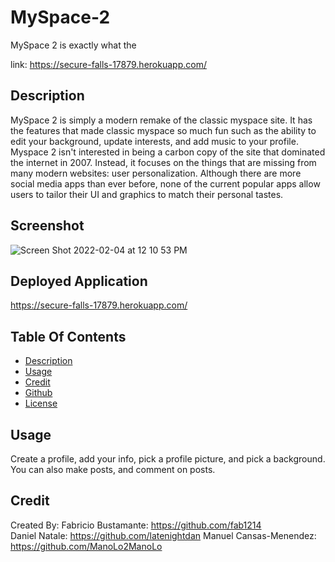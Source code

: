# MySpace-2

MySpace 2 is exactly what the

link: https://secure-falls-17879.herokuapp.com/  


## Description
MySpace 2 is simply a modern remake of the classic myspace site. It has the features that made classic myspace so much fun such as the ability to edit your background, update interests, and add music to your profile. Myspace 2 isn't interested in being a carbon copy of the site that dominated the internet in 2007. Instead, it focuses on the things that are missing from many modern websites: user personalization. Although there are more social media apps than ever before, none of the current popular apps allow users to tailor their UI and graphics to match their personal tastes. 

## Screenshot
![Screen Shot 2022-02-04 at 12 10 53 PM](https://user-images.githubusercontent.com/69770752/152573461-56eff8d7-9d29-4c37-b51e-c95aff7c3f94.png)


## Deployed Application
https://secure-falls-17879.herokuapp.com/  

## Table Of Contents
* [Description](#description)
* [Usage](#usage)
* [Credit](#credit)
* [Github](#github)
* [License](#license)



## Usage
Create a profile, add your info, pick a profile picture, and pick a background. You can also make posts, and comment on posts.

## Credit
Created By: 
Fabricio Bustamante: https://github.com/fab1214    
Daniel Natale: https://github.com/latenightdan 
Manuel Cansas-Menendez: https://github.com/ManoLo2ManoLo
